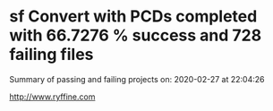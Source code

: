 # sf Convert with PCDs completed with 66.7276 % success and 728 failing files

Summary of passing and failing projects on: 2020-02-27 at 22:04:26

http://www.ryffine.com

